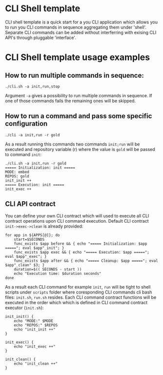 # CLI Shell template
CLI shell template is a quick start for a you CLI application which allows you to run you CLI commands in sequence aggregating them under 'shell'.
Separate CLI commands can be added without interferring with exising CLI API's through pluggable 'interface'.

# CLI Shell template usage examples
## How to run multiple commands in sequence:
```
./cli.sh -a init,run,stop
```

Argument `-a` gives a possibility to run multiple commands in sequence. If one of those commands fails the remaining ones will be skipped.

## How to run a command and pass some specific configuration
```
./cli -a init,run -r gold
```

As a result running this commands two commands `init;run` will be executed and repository variable (r) where the value is `gold` will be passed to command `init`:
```
./cli.sh -a init,run -r gold
===== Initialization: init =====
MODE: embed
REPOS: gold
init_init ++
===== Execution: init =====
init_exec ++
```

## CLI API contract
You can define your own CLI contract which will used to execute all CLI contract operations upon CLI command execution.
Default CLI contract `init->exec->clean` is already provided:
```
for app in ${APPS[@]}; do
    start=$SECONDS
    func_exists $app before && { echo "===== Initialization: $app ====="; eval $app"_init"; }
    func_exists $app exec && { echo "===== Execution: $app ====="; eval $app"_exec"; }
    func_exists $app after && { echo "===== Cleanup: $app ====="; eval $app"_clean" $3; }
    duration=$(( SECONDS - start ))
    echo "Execution time: $duration seconds"
done
```
As a result each CLI command for example `init`, `run` will be tight to shell scripts under `scripts` folder where coresponding CLI commands cli bash files: `init.sh`, `run.sh` resides. Each CLI command contract functions will be executed in the order which which is defined in CLI command contract executor (`init.sh`):
```
init_init() {
    echo "MODE:" $MODE
    echo "REPOS:" $REPOS
    echo "init_init ++"
}

init_exec() {
    echo "init_exec ++"
}

init_clean() {
    echo "init_clean ++"
}
```
